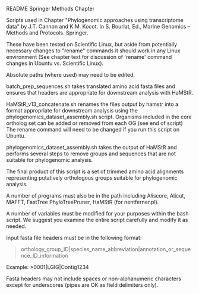 README Springer Methods Chapter

Scripts used in Chapter "Phylogenomic approaches using transcriptome data" by J.T. Cannon
and K.M. Kocot. In S. Bourlat, Ed., Marine Genomics – Methods and Protocols. Springer.

These have been tested on Scientific Linux, but aside from potentially necessary changes 
to "rename" commands it should work in any Linux environment (See chapter text for 
discussion of 'rename' command changes in Ubuntu vs. Scientific Linux). 

Absolute paths (where used) may need to be edited.

batch_prep_sequences.sh takes translated amino acid fasta files and ensures that 
headers are appropriate for downstream analysis with HaMStR.

HaMStR_v13_concatenate.sh renames the files output by hamstr into a format appropriate 
for downstream analysis using the phylogenomics_dataset_assembly.sh script. 
Organisms included in the core ortholog set can be added or removed from each OG 
(see end of script) The rename command will need to be changed if you run this script 
on Ubuntu.

phylogenomics_dataset_assembly.sh takes the output of HaMStR and performs several steps 
to remove groups and sequences that are not suitable for phylogenomic analysis. 

The final product of this script is a set of trimmed amino acid alignments representing
putatively orthologous groups suitable for phylogenomic analysis.

A number of programs must also be in the path including Aliscore, Alicut, MAFFT, FastTree
PhyloTreePruner, HaMStR (for nentferner.pl).

A number of variables must be modified for your purposes within the bash script. 
We suggest you examine the entire script carefully and modify it as needed.

Input fasta file headers must be in the following format: 
>orthology_group_ID|species_name_abbreviation|annotation_or_sequence_ID_information

Example: >0001|LGIG|Contig1234

Fasta headers may not include spaces or non-alphanumeric characters except 
for underscores (pipes are OK as field delimiters only).


